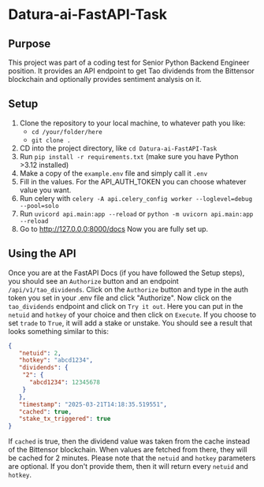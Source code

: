 # Datura-ai-FastAPI-Task
## Purpose
This project was part of a coding test for Senior Python Backend Engineer position.
It provides an API endpoint to get Tao dividends from the Bittensor blockchain
and optionally provides sentiment analysis on it.

## Setup
1. Clone the repository to your local machine, to whatever path you like:
   - `cd /your/folder/here`
   - `git clone .`
2. CD into the project directory, like `cd Datura-ai-FastAPI-Task`
3. Run `pip install -r requirements.txt` (make sure you have Python >3.12 installed)
4. Make a copy of the `example.env` file and simply call it `.env`
5. Fill in the values. For the API_AUTH_TOKEN you can choose whatever value you want.
6. Run celery with `celery -A api.celery_config worker --loglevel=debug --pool=solo`
7. Run `uvicord api.main:app --reload` or `python -m uvicorn api.main:app --reload`
8. Go to http://127.0.0.0:8000/docs
Now you are fully set up.

## Using the API
Once you are at the FastAPI Docs (if you have followed the Setup steps),
you should see an `Authorize` button and an endpoint `/api/v1/tao_dividends`.
Click on the `Authorize` button and type in the auth token you set in your .env file and click "Authorize".
Now click on the `tao_dividends` endpoint and click on `Try it out`.
Here you can put in the `netuid` and `hotkey` of your choice and then click on `Execute`.
If you choose to set `trade` to `True`, it will add a stake or unstake.
You should see a result that looks something similar to this:
```JSON
{
   "netuid": 2,
   "hotkey": "abcd1234",
   "dividends": {
    "2": {
      "abcd1234": 12345678
    }
   },
   "timestamp": "2025-03-21T14:18:35.519551",
   "cached": true,
   "stake_tx_triggered": true
}
```
If `cached` is true, then the dividend value was taken from the cache instead of the Bittensor blockchain.
When values are fetched from there, they will be cached for 2 minutes.
Please note that the `netuid` and `hotkey` parameters are optional. If you don't provide them,
then it will return every `netuid` and `hotkey`.
